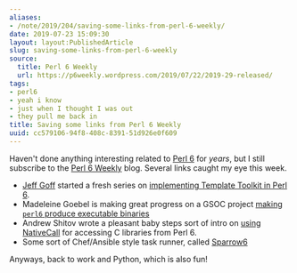 ```yaml
---
aliases:
- /note/2019/204/saving-some-links-from-perl-6-weekly/
date: 2019-07-23 15:09:30
layout: layout:PublishedArticle
slug: saving-some-links-from-perl-6-weekly
source:
  title: Perl 6 Weekly
  url: https://p6weekly.wordpress.com/2019/07/22/2019-29-released/
tags:
- perl6
- yeah i know
- just when I thought I was out
- they pull me back in
title: Saving some links from Perl 6 Weekly
uuid: cc579106-94f8-408c-8391-51d926e0f609
---
```


Haven't done anything interesting related to [Perl 6][] for _years_, but I still
subscribe to the [Perl 6 Weekly][] blog. Several links caught my eye this week.

[Perl 6]: http://perl6.org/
[Perl 6 Weekly]: https://p6weekly.wordpress.com/

* [Jeff Goff][] started a fresh series on [implementing Template Toolkit in Perl 6][].
* Madeleine Goebel is making great progress on a GSOC project [making `perl6` produce executable binaries][]
* Andrew Shitov wrote a pleasant baby steps sort of intro on [using NativeCall][] for accessing C
  libraries from Perl 6.
* Some sort of Chef/Ansible style task runner, called [Sparrow6][]

[Jeff Goff]: https://twitter.com/DrForr
[implementing Template Toolkit in Perl 6]: http://theperlfisher.com/index.php/2019/07/18/templates-and-a-clean-start/
[making `perl6` produce executable binaries]: https://yakshavingcream.blogspot.com/2019/07/flags-and-syscalls-and-modules-oh-my.html
[using NativeCall]: https://perl6.online/2019/07/17/108-basic-use-of-nativecall/
[Sparrow6]: https://github.com/melezhik/Sparrow6

Anyways, back to work and Python, which is also fun!